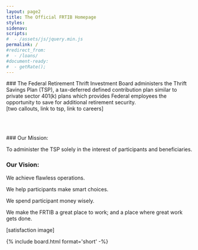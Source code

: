 ```yaml
---
layout: page2
title: The Official FRTIB Homepage
styles:
sidenav:
scripts:
#  - /assets/js/jquery.min.js
permalink: /
#redirect_from:
#  - /loans/
#document-ready:
#  - getRate();
---
```


<section id="landing-top-section">
<div class="usa-grid-full">
<div class="usa-width-three-fourths div-block-class" markdown="1">
### The Federal Retirement Thrift Investment Board administers the Thrift Savings Plan (TSP), a tax-deferred defined contribution plan similar to private sector 401(k) plans which provides Federal employees the opportunity to save for additional retirement security.
</div>
<div class="usa-width-one-forth div-block-class">
[two callouts, link to tsp, link to careers]
</div>
</div>
</section>

<br/><br/>

<section id="landing-mission-section">
<div class="usa-grid-full">
<div class="usa-width-one-half div-block-class" markdown="1">
### Our Mission:

To administer the TSP solely in the interest of participants and beneficiaries.
### Our Vision:

We achieve flawless operations.

We help participants make smart choices.

We spend participant money wisely.

We make the FRTIB a great place to work; and a place where great work gets done.

[satisfaction image]
</div>
<div class="usa-width-one-half div-block-class">
{% include board.html format='short' -%}
</div>
</div>
</section>

<!-- CONTENT END -->
